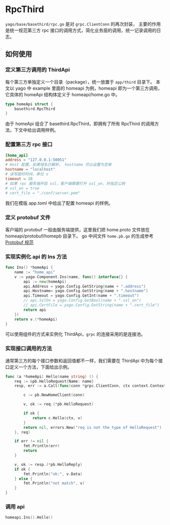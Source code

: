 # RpcThird

`yago/base/basethird/rpc.go` 是对 `grpc.ClientConn` 的再次封装，
主要的作用是统一规范第三方 rpc 接口的调用方式，简化业务层的调用，统一记录调用的日志。

## 如何使用
### 定义第三方调用的 ThirdApi
每个第三方单独定义一个目录（package），统一放置于 `app/third` 目录下。
本文以 yago 中 example 里面的 homeapi 为例，homeapi 即为一个第三方调用，
它具体的 homeApi 结构体定义于 homeapi/home.go 中。

```go
type homeApi struct {
	basethird.RpcThird
}
```

由于 homeApi 组合了 basethird.RpcThird，即拥有了所有 RpcThird 的调用方法，下文中给出调用样例。

### 配置第三方 rpc 接口
```toml
[home_api]
address = "127.0.0.1:50051"
# Host 配置，如果域名已解析， hostname 可以设置为空串
hostname = "localhost"
# 读写超时时间，单位 s
timeout = 10
# 如果 rpc 服务端开启 ssl，客户端需要打开 ssl_on，并指定公钥
# ssl_on = true
# cert_file = "./conf/server.pem"

```
我们在模版 app.toml 中给出了配置 homeapi 的样例。

### 定义 protobuf 文件
客户端的 protobuf 一般由服务端提供，这里我们把 home.proto 文件放在 homeapi/protobuf/homepb 目录下。
go 中间文件 `home.pb.go` 的生成参考 [Protobuf 规范](/module/controller/protobuf.md)

### 实现实例化 api 的 Ins 方法
```go
func Ins() *homeApi {
	name := "home_api"
	v := yago.Component.Ins(name, func() interface{} {
		api := new(homeApi)
		api.Address = yago.Config.GetString(name + ".address")
		api.Hostname= yago.Config.GetString(name + ".hostname")
		api.Timeout = yago.Config.GetInt(name + ".timeout")
        // api.SslOn = yago.Config.GetBool(name + ".ssl_on")
        // api.CertFile = yago.Config.GetString(name + ".cert_file")
		return api
	})
	return v.(*homeApi)
}
```
可以使用组件的方式来实例化 ThirdApi，`grpc` 的连接采用的是连接池。

### 实现接口调用的方法
通常第三方的每个接口参数和返回值都不一样，我们需要在 ThirdApi 中为每个接口定义一个方法，下面给出示例。

```go
func (a *homeApi) Hello(name string) () {
	req := &pb.HelloRequest{Name: name}
    resp, err := a.Call(func(conn *grpc.ClientConn, ctx context.Context, req proto.Message) (resp proto.Message, e error) {

        c := pb.NewHomeClient(conn)

        v, ok := req.(*pb.HelloRequest)

        if ok {
            return c.Hello(ctx, v)
        }
        return nil, errors.New("req is not the type of HelloRequest")
    }, req)

    if err != nil {
        fmt.Println(err)
        return
    }

    v, ok := resp.(*pb.HelloReply)
    if ok {
        fmt.Println("ok:", v.Data)
    } else {
        fmt.Println("not match", v)
    }
}
```


### 调用 api
```go
homeapi.Ins().Hello()

```


